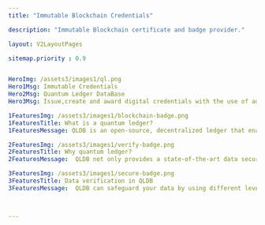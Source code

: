```yaml
---
title: "Immutable Blockchain Credentials"

description: "Immutable Blockchain certificate and badge provider."

layout: V2LayoutPages

sitemap.priority : 0.9


HeroImg: /assets3/images1/ql.png
Hero1Msg: Immutable Credentials
Hero2Msg: Quantum Ledger DataBase
Hero3Msg: Issue,create and award digital credentials with the use of advanced technologies like AWS Quantum ledgers.

1FeaturesImg: /assets3/images1/blockchain-badge.png
1FeaturesTitle: What is a quantum ledger?
1FeaturesMessage: QLDB is an open-source, decentralized ledger that enables you a transparent, immutable, and cryptographically verifiable transaction log owned by a central trusted authority. QLDB tracks all credential data changes, and maintains a complete and verifiable history of changes over time which makes your credentials secure.

2FeaturesImg: /assets3/images1/verify-badge.png
2FeaturesTitle: Why quantum ledger?
2FeaturesMessage:  QLDB not only provides a state-of-the-art data security mechanism that guarantees your confidentiality by design, but it also enables the use of digital credentials in various industries like education and finance. QLDB has no single point of failure or downtime because it runs on many nodes in parallel, which can be located anywhere in the world. It is also highly scalable as more nodes are added without any downside since QLDB becomes more fault tolerant and more reliable with the number of nodes available.

3FeaturesImg: /assets3/images1/secure-badge.png
3FeaturesTitle: Data verification in QLDB
3FeaturesMessage:  QLDB can safeguard your data by using different levels of encryption schemes such as symmetric encryption and asymmetric encryption.You can verify the authenticity of the credentials using the unique Quantum ledger Id.You caan track all the data changes and maintain a a complete transaction log.QLDB uses SHA-256 hash function to make your credentials a secure file representation.



---
```

